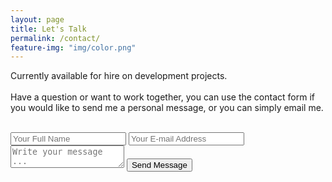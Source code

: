 ```yaml
---
layout: page
title: Let's Talk
permalink: /contact/
feature-img: "img/color.png"
---
```

Currently available for hire on development projects.
<br/>
<br/>
Have a question or want to work together, you can use the contact form if you would like to send me a personal message, or you can simply email me.
<br/>
<br/>
<form action="https://getsimpleform.com/messages?form_api_token=" method="post">
  <!-- the redirect_to is optional, the form will redirect to the referrer on submission -->
  <input type='hidden' name='redirect_to' value='full-url/thank-you/' />
  <input type='text' name='name' placeholder='Your Full Name' />
  <input type='email' name='email' placeholder='Your E-mail Address' />
  <textarea name='message' placeholder='Write your message ...'></textarea>
  <input type='submit' value='Send Message' />
</form>

